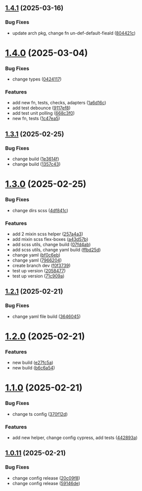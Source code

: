 ## [1.4.1](https://github.com/cossack-don/chkutils/compare/v1.4.0...v1.4.1) (2025-03-16)


### Bug Fixes

* update arch pkg, change fn un-def-default-fieald ([804421c](https://github.com/cossack-don/chkutils/commit/804421c5618462d7db061bd3a6186374ca6562af))

# [1.4.0](https://github.com/cossack-don/chkutils/compare/v1.3.1...v1.4.0) (2025-03-04)


### Bug Fixes

* change types ([0424117](https://github.com/cossack-don/chkutils/commit/0424117d027e44f028f4ca056317a2e66e82f640))


### Features

* add new fn, tests, checks, adapters ([1a6d16c](https://github.com/cossack-don/chkutils/commit/1a6d16cb72d850630ea44de85a660b33347e9fa7))
* add test debounce ([9117ef8](https://github.com/cossack-don/chkutils/commit/9117ef8005ef3c633bd38930afddcbd4af455d40))
* add test unit polling ([668c3f0](https://github.com/cossack-don/chkutils/commit/668c3f06f817af4c5463f390c877bb69f95fc4de))
* new fn, tests ([1c47ea5](https://github.com/cossack-don/chkutils/commit/1c47ea58589a835c9c8ba3584f859fb8b2333edf))

## [1.3.1](https://github.com/cossack-don/chkutils/compare/v1.3.0...v1.3.1) (2025-02-25)


### Bug Fixes

* change build ([1e3614f](https://github.com/cossack-don/chkutils/commit/1e3614f0e35a5f0fcf0cc30ed637c959d8ed5b0a))
* change build ([1357c43](https://github.com/cossack-don/chkutils/commit/1357c43bab61a189009c0a461d49b68e031990ec))

# [1.3.0](https://github.com/cossack-don/chkutils/compare/v1.2.1...v1.3.0) (2025-02-25)


### Bug Fixes

* change dirs scss ([4df841c](https://github.com/cossack-don/chkutils/commit/4df841c4d3e450b9866a836fc967742265c949c3))


### Features

* add 2 mixin scss helper ([257a4a3](https://github.com/cossack-don/chkutils/commit/257a4a3baf2da86078761f6b084f2d911a612006))
* add mixin scss flex-boxes ([a43d57b](https://github.com/cossack-don/chkutils/commit/a43d57b27388e6d8f03d44e2b30e3eb1537a98e2))
* add scss utils, change build ([07fd4ab](https://github.com/cossack-don/chkutils/commit/07fd4ab9cedea44248c3ff7453fd0c6c0ad62142))
* add scss utils, change yaml build ([ffbd25d](https://github.com/cossack-don/chkutils/commit/ffbd25dcc1b99229e55582aa5c9cdb771917cafb))
* change yaml ([bf0c6eb](https://github.com/cossack-don/chkutils/commit/bf0c6ebd3fc3643419324077f536a81ad1f7a4cb))
* change yaml ([7966204](https://github.com/cossack-don/chkutils/commit/796620426b1d0e9a5ff5f1d7739888d01b5a1c6e))
* create branch dev ([f0f3739](https://github.com/cossack-don/chkutils/commit/f0f3739c441390fc72730dc5c4c17a0cb03b8bbc))
* test up version ([2058477](https://github.com/cossack-don/chkutils/commit/20584776ecf381c4bbb5525faf3c28fda7d3072a))
* test up version ([71c909a](https://github.com/cossack-don/chkutils/commit/71c909a073223f076632201e45ef8b65559c398d))

## [1.2.1](https://github.com/cossack-don/chkutils/compare/v1.2.0...v1.2.1) (2025-02-21)


### Bug Fixes

* change yaml file build ([3646045](https://github.com/cossack-don/chkutils/commit/36460458a5472539932ad096b44d192620088798))

# [1.2.0](https://github.com/cossack-don/chkutils/compare/v1.1.0...v1.2.0) (2025-02-21)


### Features

* new build ([e27fc5a](https://github.com/cossack-don/chkutils/commit/e27fc5a8a73d2df6a23af4a99aef231d732f488b))
* new build ([b6c6a54](https://github.com/cossack-don/chkutils/commit/b6c6a548486416c49af993e220a92a7c67a6ebe4))

# [1.1.0](https://github.com/cossack-don/chkutils/compare/v1.0.11...v1.1.0) (2025-02-21)


### Bug Fixes

* change ts config ([370f12d](https://github.com/cossack-don/chkutils/commit/370f12d1f6c35a54471e426b76d830698decdc41))


### Features

* add new helper, change config cypress, add tests ([442893a](https://github.com/cossack-don/chkutils/commit/442893aea7022503f895ee7c41c7b6029b2968c5))

## [1.0.11](https://github.com/cossack-don/chkutils/compare/v1.0.10...v1.0.11) (2025-02-21)


### Bug Fixes

* change config release ([20c09f8](https://github.com/cossack-don/chkutils/commit/20c09f87bbaadf6534a9e8e9c48e06dac6edb286))
* change config release ([59146de](https://github.com/cossack-don/chkutils/commit/59146dee581c0edd1ff2bdea47e849007ccc5b95))
